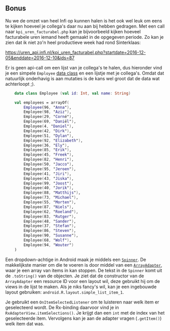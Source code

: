 ## Bonus

Nu we de omzet van heel Infi op kunnen halen is het ook wel leuk om eens te kijken hoeveel je collega's daar nu aan bij hebben gedragen. Met een call naar `kpi_uren_facturabel.php` kan je bijvoorbeeld kijken hoeveel facturabele uren iemand heeft gemaakt in de opgegeven periode. Zo kan je zien dat ik niet zo'n heel productieve week had rond Sinterklaas:

https://uren_api.infi.nl/kpi_uren_facturabel.php?startdate=2016-12-05&enddate=2016-12-10&ids=87

Er is geen api-call om een lijst van je collega's te halen, dus hieronder vind je een simpele `Employee` [data class](https://kotlinlang.org/docs/reference/data-classes.html) en een lijstje met je collega's. Omdat dat natuurlijk onderhavig is aan mutaties is de kans wel groot dat de data wat achterloopt ;).

```Kotlin
    data class Employee (val id: Int, val name: String)

    val employees = arrayOf(
        Employee(96, "Anna"),
        Employee(98, "Aziz"),
        Employee(29, "Corné"),
        Employee(69, "Daniël"),
        Employee(4, "Daniel"),
        Employee(42, "Dirk"),
        Employee(51, "Dylan"),
        Employee(92, "Elizabeth"),
        Employee(36, "Ely"),
        Employee(85, "Erik"),
        Employee(45, "Freek"),
        Employee(82, "Henri"),
        Employee(50, "Jacco"),
        Employee(95, "Jeroen"),
        Employee(41, "Jiri"),
        Employee(43, "Jiska"),
        Employee(99, "Joost"),
        Employee(40, "Jorik"),
        Employee(88, "Matthijs"),
        Employee(73, "Michael"),
        Employee(55, "Morten"),
        Employee(87, "Niels"),
        Employee(62, "Roeland"),
        Employee(83, "Rutger"),
        Employee(48, "Sander"),
        Employee(37, "Stefan"),
        Employee(86, "Steven"),
        Employee(90, "Susanne"),
        Employee(68, "Wolf"),
        Employee(94, "Wouter")
    )
```

Een dropdown-achtige in Android maak je middels een [`Spinner`](https://developer.android.com/guide/topics/ui/controls/spinner.html). De makkelijkste manier om die te voeren is door middel van een [`ArrayAdapter`](https://developer.android.com/reference/android/widget/ArrayAdapter.html), waar je een array van items in kan stoppen. De tekst in de `Spinner` komt uit de `.toString()` van de objecten. Je ziet dat de constructor van de `ArrayAdapter` een resource ID voor een layout wil, deze gebruikt hij om de views in de lijst te maken. Als je niks fancy's wil, kan je een ingebouwde layout gebruiken: `android.R.layout.simple_list_item_1`.

Je gebruikt een `OnItemSelectedListener` om te luisteren naar welk item er geselecteerd wordt. De Rx-binding daarvoor vind je in `RxAdapterView.itemSelections()`. Je krijgt dan een `int` met de index van het geselecteerde item. Vervolgens kan je aan de adapter vragen (`.getItem()`) welk item dat was.
